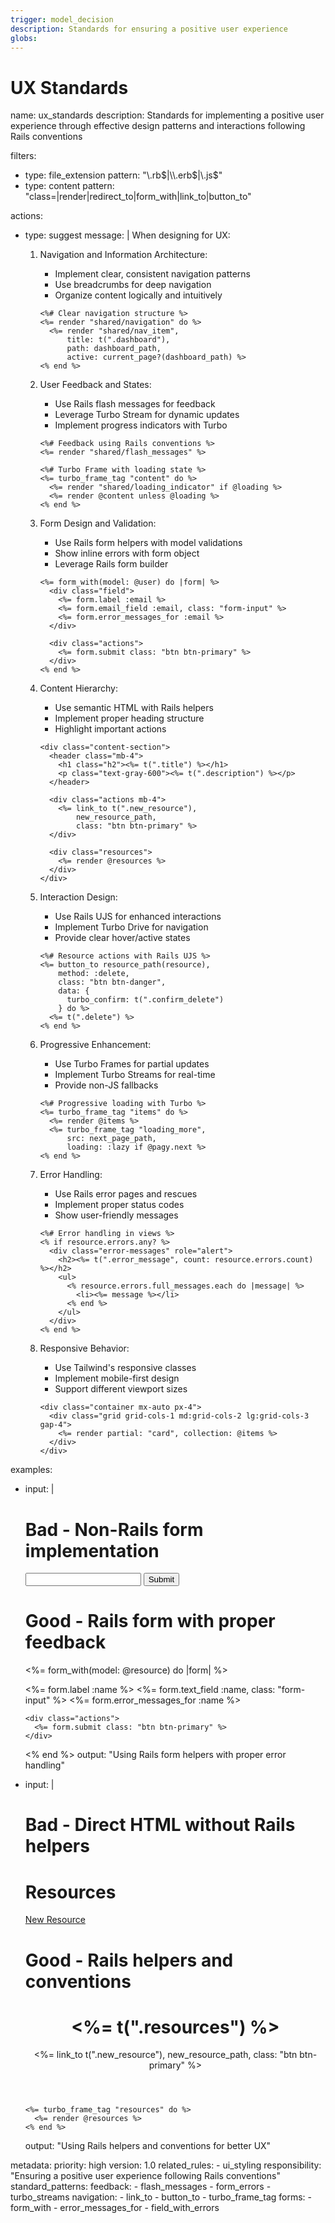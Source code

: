 ```yaml
---
trigger: model_decision
description: Standards for ensuring a positive user experience
globs: 
---
```


# UX Standards

<rule>
name: ux_standards
description: Standards for implementing a positive user experience through effective design patterns and interactions following Rails conventions

filters:
  - type: file_extension
    pattern: "\\.rb$|\\.erb$|\\.js$"
  - type: content
    pattern: "class=|render|redirect_to|form_with|link_to|button_to"

actions:
  - type: suggest
    message: |
      When designing for UX:

      1. Navigation and Information Architecture:
         - Implement clear, consistent navigation patterns
         - Use breadcrumbs for deep navigation
         - Organize content logically and intuitively
         ```erb
         <%# Clear navigation structure %>
         <%= render "shared/navigation" do %>
           <%= render "shared/nav_item", 
               title: t(".dashboard"),
               path: dashboard_path,
               active: current_page?(dashboard_path) %>
         <% end %>
         ```

      2. User Feedback and States:
         - Use Rails flash messages for feedback
         - Leverage Turbo Stream for dynamic updates
         - Implement progress indicators with Turbo
         ```erb
         <%# Feedback using Rails conventions %>
         <%= render "shared/flash_messages" %>
         
         <%# Turbo Frame with loading state %>
         <%= turbo_frame_tag "content" do %>
           <%= render "shared/loading_indicator" if @loading %>
           <%= render @content unless @loading %>
         <% end %>
         ```

      3. Form Design and Validation:
         - Use Rails form helpers with model validations
         - Show inline errors with form object
         - Leverage Rails form builder
         ```erb
         <%= form_with(model: @user) do |form| %>
           <div class="field">
             <%= form.label :email %>
             <%= form.email_field :email, class: "form-input" %>
             <%= form.error_messages_for :email %>
           </div>

           <div class="actions">
             <%= form.submit class: "btn btn-primary" %>
           </div>
         <% end %>
         ```

      4. Content Hierarchy:
         - Use semantic HTML with Rails helpers
         - Implement proper heading structure
         - Highlight important actions
         ```erb
         <div class="content-section">
           <header class="mb-4">
             <h1 class="h2"><%= t(".title") %></h1>
             <p class="text-gray-600"><%= t(".description") %></p>
           </header>

           <div class="actions mb-4">
             <%= link_to t(".new_resource"),
                 new_resource_path,
                 class: "btn btn-primary" %>
           </div>

           <div class="resources">
             <%= render @resources %>
           </div>
         </div>
         ```

      5. Interaction Design:
         - Use Rails UJS for enhanced interactions
         - Implement Turbo Drive for navigation
         - Provide clear hover/active states
         ```erb
         <%# Resource actions with Rails UJS %>
         <%= button_to resource_path(resource),
             method: :delete,
             class: "btn btn-danger",
             data: { 
               turbo_confirm: t(".confirm_delete")
             } do %>
           <%= t(".delete") %>
         <% end %>
         ```

      6. Progressive Enhancement:
         - Use Turbo Frames for partial updates
         - Implement Turbo Streams for real-time
         - Provide non-JS fallbacks
         ```erb
         <%# Progressive loading with Turbo %>
         <%= turbo_frame_tag "items" do %>
           <%= render @items %>
           <%= turbo_frame_tag "loading_more",
               src: next_page_path,
               loading: :lazy if @pagy.next %>
         <% end %>
         ```

      7. Error Handling:
         - Use Rails error pages and rescues
         - Implement proper status codes
         - Show user-friendly messages
         ```erb
         <%# Error handling in views %>
         <% if resource.errors.any? %>
           <div class="error-messages" role="alert">
             <h2><%= t(".error_message", count: resource.errors.count) %></h2>
             <ul>
               <% resource.errors.full_messages.each do |message| %>
                 <li><%= message %></li>
               <% end %>
             </ul>
           </div>
         <% end %>
         ```

      8. Responsive Behavior:
         - Use Tailwind's responsive classes
         - Implement mobile-first design
         - Support different viewport sizes
         ```erb
         <div class="container mx-auto px-4">
           <div class="grid grid-cols-1 md:grid-cols-2 lg:grid-cols-3 gap-4">
             <%= render partial: "card", collection: @items %>
           </div>
         </div>
         ```

examples:
  - input: |
      # Bad - Non-Rails form implementation
      <form>
        <input type="text">
        <button>Submit</button>
      </form>
      
      # Good - Rails form with proper feedback
      <%= form_with(model: @resource) do |form| %>
        <div class="field">
          <%= form.label :name %>
          <%= form.text_field :name, class: "form-input" %>
          <%= form.error_messages_for :name %>
        </div>

        <div class="actions">
          <%= form.submit class: "btn btn-primary" %>
        </div>
      <% end %>
    output: "Using Rails form helpers with proper error handling"

  - input: |
      # Bad - Direct HTML without Rails helpers
      <div>
        <h1>Resources</h1>
        <a href="/resources/new">New Resource</a>
        <div class="items">
          <!-- Items here -->
        </div>
      </div>
      
      # Good - Rails helpers and conventions
      <div class="container">
        <header class="mb-4">
          <h1 class="h2"><%= t(".resources") %></h1>
          <%= link_to t(".new_resource"),
              new_resource_path,
              class: "btn btn-primary" %>
        </header>

        <%= turbo_frame_tag "resources" do %>
          <%= render @resources %>
        <% end %>
      </div>
    output: "Using Rails helpers and conventions for better UX"

metadata:
  priority: high
  version: 1.0
  related_rules:
    - ui_styling
  responsibility: "Ensuring a positive user experience following Rails conventions"
  standard_patterns:
    feedback:
      - flash_messages
      - form_errors
      - turbo_streams
    navigation:
      - link_to
      - button_to
      - turbo_frame_tag
    forms:
      - form_with
      - error_messages_for
      - field_with_errors
</rule>